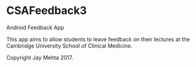 # CSAFeedback3
Android Feedback App

This app aims to allow students to leave feedback on their lectures at the Cambridge University School of Clinical Medicine.

Copyright Jay Mehta 2017.
